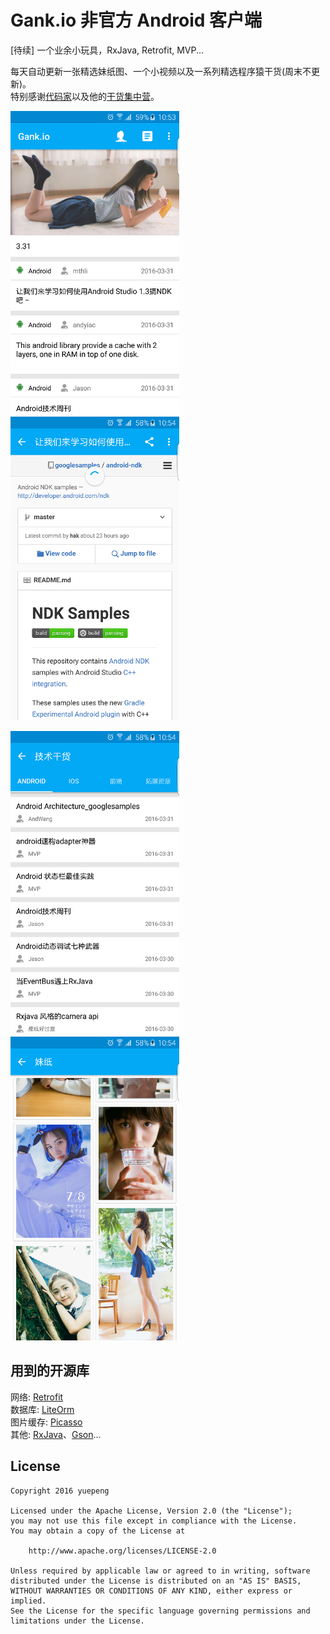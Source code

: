# Gank.io 非官方 Android 客户端
[待续] 一个业余小玩具，RxJava, Retrofit, MVP...

每天自动更新一张精选妹纸图、一个小视频以及一系列精选程序猿干货(周末不更新)。<br>
特别感谢[代码家](https://github.com/daimajia)以及他的[干货集中营](http://gank.io)。<br>

<img src="/screenshots/screenshot-1.png" alt="screenshot" title="screenshot" width="270" height="486" />   <img src="/screenshots/screenshot-2.png" alt="screenshot" title="screenshot" width="270" height="486" />

<img src="/screenshots/screenshot-3.png" alt="screenshot" title="screenshot" width="270" height="486" />   <img src="/screenshots/screenshot-4.png" alt="screenshot" title="screenshot" width="270" height="486" />


## 用到的开源库
网络: [Retrofit](https://github.com/square/retrofit)<br>
数据库: [LiteOrm](https://github.com/litesuits/android-lite-orm)<br>
图片缓存: [Picasso](https://github.com/square/picasso)<br>
其他: [RxJava](https://github.com/ReactiveX/RxJava)、[Gson](https://github.com/google/gson)...

## License
```
Copyright 2016 yuepeng

Licensed under the Apache License, Version 2.0 (the "License");
you may not use this file except in compliance with the License.
You may obtain a copy of the License at

    http://www.apache.org/licenses/LICENSE-2.0

Unless required by applicable law or agreed to in writing, software
distributed under the License is distributed on an "AS IS" BASIS,
WITHOUT WARRANTIES OR CONDITIONS OF ANY KIND, either express or implied.
See the License for the specific language governing permissions and
limitations under the License.
```
